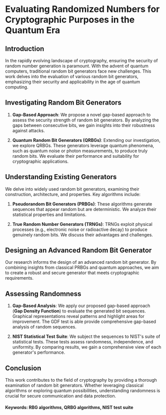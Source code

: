 # Evaluating Randomized Numbers for Cryptographic Purposes in the Quantum Era

## Introduction

In the rapidly evolving landscape of cryptography, ensuring the security of random number generation is paramount. With the advent of quantum computers, traditional random bit generators face new challenges. This work delves into the evaluation of various random bit generators, emphasizing their security and applicability in the age of quantum computing.

## Investigating Random Bit Generators

1. **Gap-Based Approach**: We propose a novel gap-based approach to assess the security strength of random bit generators. By analyzing the gaps between consecutive bits, we gain insights into their robustness against attacks.

2. **Quantum Random Bit Generators (QRBGs)**: Extending our investigation, we explore QRBGs. These generators leverage quantum phenomena, such as quantum noise or photon measurements, to produce truly random bits. We evaluate their performance and suitability for cryptographic applications.

## Understanding Existing Generators

We delve into widely used random bit generators, examining their construction, architecture, and properties. Key algorithms include:

1. **Pseudorandom Bit Generators (PRBGs)**: These algorithms generate sequences that appear random but are deterministic. We analyze their statistical properties and limitations.

2. **True Random Number Generators (TRNGs)**: TRNGs exploit physical processes (e.g., electronic noise or radioactive decay) to produce genuinely random bits. We discuss their advantages and challenges.

## Designing an Advanced Random Bit Generator

Our research informs the design of an advanced random bit generator. By combining insights from classical PRBGs and quantum approaches, we aim to create a robust and secure generator that meets cryptographic requirements.

## Assessing Randomness

1. **Gap-Based Analysis**: We apply our proposed gap-based approach (**Gap Density Function**) to evaluate the generated bit sequences. Graphical representations reveal patterns and highlight areas for improvement. The GDF
test is able provide comprehensive gap-based analysis of random sequences.

2. **NIST Statistical Test Suite**: We subject the sequences to NIST's suite of statistical tests. These tests assess randomness, independence, and uniformity. By comparing results, we gain a comprehensive view of each generator's performance.

## Conclusion

This work contributes to the field of cryptography by providing a thorough examination of random bit generators. Whether leveraging classical algorithms or exploring quantum possibilities, understanding randomness is crucial for secure communication and data protection.

#### Keywords: RBG algorithms, QRBG algorithms, NIST test suite

